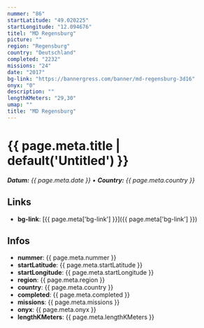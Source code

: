 ```yaml
---
nummer: "86"
startLatitude: "49.020225"
startLongitude: "12.094676"
titel: "MD Regensburg"
picture: ""
region: "Regensburg"
country: "Deutschland"
completed: "2232"
missions: "24"
date: "2017"
bg-link: "https://bannergress.com/banner/md-regensburg-3d16"
onyx: "0"
description: ""
lengthKMeters: "29,30"
umap: ""
title: "MD Regensburg"
---
```

# {{ page.meta.title | default('Untitled') }}

_**Datum:** {{ page.meta.date }} • **Country:** {{ page.meta.country }}_

## Links
- **bg-link**: [{{ page.meta['bg-link'] }}]({{ page.meta['bg-link'] }})

## Infos
- **nummer**: {{ page.meta.nummer }}
- **startLatitude**: {{ page.meta.startLatitude }}
- **startLongitude**: {{ page.meta.startLongitude }}
- **region**: {{ page.meta.region }}
- **country**: {{ page.meta.country }}
- **completed**: {{ page.meta.completed }}
- **missions**: {{ page.meta.missions }}
- **onyx**: {{ page.meta.onyx }}
- **lengthKMeters**: {{ page.meta.lengthKMeters }}
